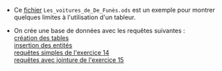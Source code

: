  * Ce [fichier](https://github.com/NaturelEtChaud/NSI-Terminale/blob/main/5%20Base%20de%20donn%C3%A9es/Les%20voitures%20de%20De%20Fun%C3%A8s/Les_voitures_de_De_Fun%C3%A8s.ods) `Les_voitures_de_De_Funès.ods` est un exemple pour montrer quelques limites à l'utilisation d'un tableur.


* On crée une base de données avec les requêtes suivantes :<br>
[création des tables](https://github.com/NaturelEtChaud/NSI-Terminale/blob/main/5%20Base%20de%20donn%C3%A9es/Les%20voitures%20de%20De%20Fun%C3%A8s/Les_voitures_1_cr%C3%A9ation_tables.sql)<br>
[insertion des entités](https://github.com/NaturelEtChaud/NSI-Terminale/blob/main/5%20Base%20de%20donn%C3%A9es/Les%20voitures%20de%20De%20Fun%C3%A8s/Les_voitures_2_insertion_entit%C3%A9s.sql)<br>
[requêtes simples de l'exercice 14](https://github.com/NaturelEtChaud/NSI-Terminale/blob/main/5%20Base%20de%20donn%C3%A9es/Les%20voitures%20de%20De%20Fun%C3%A8s/Les_voitures_3_requ%C3%AAtes_ex14.sql)<br>
[requêtes avec jointure de l'exercice 15](https://github.com/NaturelEtChaud/NSI-Terminale/blob/main/5%20Base%20de%20donn%C3%A9es/Les%20voitures%20de%20De%20Fun%C3%A8s/Les_voitures_4_requ%C3%AAtes_ex15.sql)
